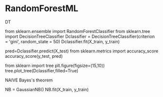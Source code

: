 # RandomForestML

DT

from sklearn.ensemble import RandomForestClassifier
from sklearn.tree import DecisionTreeClassifier
Dclassifier = DecisionTreeClassifier(criterion = 'gini', random_state = 50)
Dclassifier.fit(X_train, y_train)

pred=Dclassifier.predict(X_test)
from sklearn.metrics import accuracy_score
accuracy_score(y_test, pred)


from sklearn import tree
plt.figure(figsize=(15,10))
tree.plot_tree(Dclassifier,filled=True)

NAIVE Bayes's theorem

NB = GaussianNB()
NB.fit(X_train, y_train)


